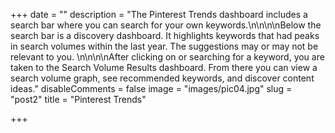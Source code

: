 +++
date = ""
description = "The Pinterest Trends dashboard includes a search bar where you can search for your own keywords.\n\n​\n\nBelow the search bar is a discovery dashboard. It highlights keywords that had peaks in search volumes within the last year. The suggestions may or may not be relevant to you. \n\n​\n\nAfter clicking on or searching for a keyword, you are taken to the Search Volume Results dashboard. From there you can view a search volume graph, see recommended keywords, and discover content ideas."
disableComments = false
image = "images/pic04.jpg"
slug = "post2"
title = "Pinterest Trends"

+++

